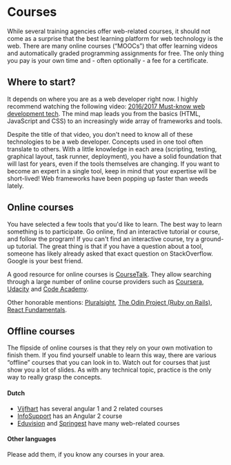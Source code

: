 # Courses

While several training agencies offer web-related courses, it should not come as a surprise that the best learning platform for web technology is the web. There are many online courses (“MOOCs”) that offer learning videos and automatically graded programming assignments for free. The only thing you pay is your own time and - often optionally - a fee for a certificate.

## Where to start?

It depends on where you are as a web developer right now. I highly recommend watching the following video: [2016/2017 Must-know web development tech]. The mind map leads you from the basics (HTML, JavaScript and CSS) to an increasingly wide array of frameworks and tools.

Despite the title of that video, you don't need to know all of these technologies to be a web developer. Concepts used in one tool often translate to others. With a little knowledge in each area (scripting, testing, graphical layout, task runner, deployment), you have a solid foundation that will last for years, even if the tools themselves are changing. If you want to become an expert in a single tool, keep in mind that your expertise will be short-lived! Web frameworks have been popping up faster than weeds lately.

## Online courses

You have selected a few tools that you'd like to learn. The best way to learn something is to participate. Go online, find an interactive tutorial or course, and follow the program! If you can't find an interactive course, try a ground-up tutorial. The great thing is that if you have a question about a tool, someone has likely already asked that exact question on StackOverflow. Google is your best friend.

A good resource for online courses is [CourseTalk]. They allow searching through a large number of online course providers such as [Coursera], [Udacity] and [Code Academy].

Other honorable mentions: [Pluralsight], [The Odin Project (Ruby on Rails)], [React Fundamentals].

## Offline courses

The flipside of online courses is that they rely on your own motivation to finish them. If you find yourself unable to learn this way, there are various “offline” courses that you can look in to. Watch out for courses that just show you a lot of slides. As with any technical topic, practice is the only way to really grasp the concepts.

#### Dutch
-   [Vijfhart] has several angular 1 and 2 related courses
-   [InfoSupport] has an Angular 2 course
-   [Eduvision] and [Springest] have many web-related courses

#### Other languages
Please add them, if you know any courses in your area.

  [2016/2017 Must-know web development tech]: https://www.youtube.com/watch?v=sBzRwzY7G-k
  [CourseTalk]: https://www.coursetalk.com/search?q=angularjs
  [Coursera]: https://www.coursera.org/browse/computer-science?languages=en#mobile-and-web-development
  [Udacity]: https://www.udacity.com/course/web-development--cs253
  [Code Academy]: https://www.codecademy.com/learn/learn-angularjs
  [Pluralsight]: https://www.pluralsight.com/browse/software-development/web-development
  [The Odin Project (Ruby on Rails)]: http://www.theodinproject.com/courses?ref=home
  [React Fundamentals]: https://online.reacttraining.com/p/reactjsfundamentals
  [Vijfhart]: https://www.vijfhart.nl/opleidingen/single-page-applications-with-angular2/
  [InfoSupport]: http://training.infosupport.com/trainingen/building-professional-single-page-applications-with-angular-2
  [Eduvision]: https://www.eduvision.nl/course/angularjs
  [Springest]: https://www.springest.nl/zoeken/angularjs